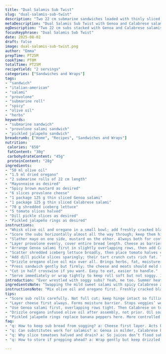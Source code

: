 ```yaml
---
title: "Dual Salamis Sub Twist"
slug: "dual-salamis-sub-twist"
description: "Two 22 cm submarine sandwiches loaded with thinly sliced Genoa and spicy Calabrese salamis, provolone, crisp iceberg lettuce, juicy tomatoes, dill pickle slices, and pickled jalapeño rings. Olive oil infused with oregano for an herby drizzle. Mayo and spicy brown mustard spread on fresh submarine rolls. An Italian deli classic, reworked with bold touches and precise layering to avoid sogginess and make every bite pop."
metaDescription: "Dual Salamis Sub Twist with Genoa and Calabrese salamis, provolone, herby oregano oil drizzle. Layered to stop sogginess; crisp veggies, spicy pickled jalapeños."
ogDescription: "Two 22 cm subs stacked with Genoa and Calabrese salamis, provolone, crisp lettuce, juicy tomatoes, and oregano olive oil drizzle. Layers keep bread firm, flavors pop."
focusKeyphrase: "Dual Salamis Sub Twist"
date: 2025-08-02
draft: false
image: dual-salamis-sub-twist.png
author: "Emma"
prepTime: PT25M
cookTime: PT0M
totalTime: PT25M
recipeYield: "2 servings"
categories: ["Sandwiches and Wraps"]
tags:
- "sandwich"
- "italian-american"
- "salami"
- "provolone"
- "submarine roll"
- "spicy"
- "olive oil"
- "herbs"
keywords:
- "submarine sandwich"
- "provolone salami sandwich"
- "pickled jalapeño sandwich"
breadcrumb: ["Home", "Recipes", "Sandwiches and Wraps"]
nutrition: 
 calories: "650"
 fatContent: "38g"
 carbohydrateContent: "45g"
 proteinContent: "28g"
ingredients:
- "50 ml olive oil"
- "1.5 ml dried oregano"
- "2 submarine rolls of 22 cm length"
- "Mayonnaise as desired"
- "Spicy brown mustard as desired"
- "6 slices provolone cheese"
- "1 package 125 g thin sliced Genoa salami"
- "1 package 125 g thin sliced Calabrese salami"
- "70 g shredded iceberg lettuce"
- "5 tomato slices halved"
- "Dill pickle slices as desired"
- "Pickled jalapeño rings as desired"
instructions:
- "Whisk olive oil and oregano in a small bowl; add freshly cracked black pepper. The scent should hit first, woody and sharp with oregano lifting."
- "Score the subs horizontally almost all the way through; keep them hinged. This prevents stuff from sliding out but lets you spread sauces deep without tearing crust."
- "Slather mayo on one side, mustard on the other. Always both for contrasting creaminess and sharp heat — balances the rich salamis."
- "Layer provolone evenly, cover entire bread length. Cheese as barrier avoids soggy bread when moisture hits veggies."
- "Arrange Genoa salami first in slightly overlapping rows, then add Calabrese salami on top. Two salamis, two flavor profiles; peppery heat and mild with fennel notes."
- "Scatter shredded iceberg lettuce broadly, then place tomato halves carefully so juices don’t leak suddenly. Avoid stacking too thick, or sandwich gets wet and sloppy fast."
- "Add dill pickle slices sparingly; their tart crunch cuts rich fat. Top with pickled jalapeño rounds for punch."
- "Drizzle oregano olive oil mix over all. Brings herbs, fat, moisture—tiny shine on surface."
- "Press sandwich gently but firmly; the cheese and meats should meld slightly with the bread—think meld, not smoosh."
- "Cut in half crosswise if you want. Easy to eat, easier to handle."
- "Serve immediately or wrap tightly to keep roll soft but not soggy. If wrapping early, keep oily drizzle separate until just before eating."
introduction: "Ever wrestled with soggy subs? Yeah, me too. Summer heat makes bread go sad fast. Learned layering is key: cheese first, meat second, veggies last. And that herby olive oil drizzle? Not just fancy; it lights up salami while keeping bread intact. Double salami shots here: Genoa’s mellow, Calabrese’s kicky heat—a tandem I chase for. Tried swapping sweet salami once. Too mild, lost the zip. Pickled jalapeños add bright smoky fire, replacing original banana peppers; they punch better. Lettuce shredded fine holds together without turning into swamp. Tomatoes stable, not watery glob. Drain them well. Scoring buns without cutting off completely keeps subs roll-and-hold ready. A sandwich tight but not smashed—I hate that flop. Mayo and spicy mustard both necessary. Mayo tames mustard’s fire, mustard cuts mayo’s dullness. I do this fast, no muss. Sometimes olive oil soaks a bit into crust — bad sign? Don’t let it rest long. Eat fresh. If you must prep early, hold oil separate. Trust me."
ingredientsNote: "Swapping the mild sweet salami with spicy Calabrese adds more visible heat and deeper flavor — my favorite change. Provolone is the cheese here for its great melt and mildness; switch to mozzarella if needed, but expect less character. Instead of banana peppers, pickled jalapeño rings bring more controllable spice and great acidity. Use good quality submarine bread that holds fillings without turning mushy—look for sturdy crust and soft but dense crumb. If fresh sub rolls aren’t available, ciabatta makes a reasonable option, though crumb might be chunkier. Olive oil with dried oregano is essential: the oregano aroma is stronger after a brief rest in oil. Fresh oregano works too, finely chopped. Mayonnaise and spicy brown mustard spread evenly, avoiding lumps or too thick layers which hinder other ingredient flavors. Iceberg lettuce shredded finely—not giant leaves—to prevent bulk and sog. Tomatoes firm yet ripe. Store-bought dill pickles sliced thin keep the tartness in check; crispy, not soft. Jalapeño rings can be rinsed briefly to lessen heat if necessary but retaining pickled tang is critical."
instructionsNote: "Mix olive oil and oregano first. Freshly cracked black pepper gives punch, but go light unless you want heat. Score subs carefully—not slicing completely through. This holds fillings better and makes spreading sauces easier—avoid tearing crust which ruins bite texture. Mayo and spicy brown mustard combined offer creamy and sharp contrast, both essential layers: don't skip one. Cheese goes on bread to create a moisture barrier, crucial step learned after ruined soggy subs early on. Layer Genoa salami, then Calabrese — order matters to optimize flavor bursts and texture between slices. Then the veggies — shredded iceberg lettuce adding crunch without bulk; tomatoes halved to reduce impending juice floods. Dill pickle and pickled jalapeños provide pops of acidity and heat. Drizzle oregano oil as finishing touch; vortex of aroma and fat that coats everything. Press sandwich firmly enough for melding but not crushing. Cut subs cleanly crosswise if desired for manageable halves. Eating immediately is best; if prepping early, keep oregano olive oil drizzle separate to prevent bread soak. Let sandwiches rest wrapped no longer than 20 minutes to retain crunch and freshness. Experience taught me patience beats rushing here; sloppy subs almost never redeem."
tips:
- "Score sub rolls carefully. Not full cut; keep hinge intact so fillings don’t spill but spread sauces easier. Tear crust? Bread falls apart quick. Score till you feel resistance then stop. Sandwich stays roll-and-hold ready."
- "Layer cheese first always. Forms moisture barrier. Stops veggies’ wetness from soaking bread. Learned from soggy failures. Provolone melts slightly under pressure, seals better than sliced mozzarella. Melt key but don’t smoosh sandwich."
- "Use Genoa salami first, overlapping rows tight. Then Calabrese on top. Two different heat profiles layered for pops. If can’t get Calabrese, spicy soppressata or pepperoni good subs, but flavor shifts. Keep Genoa mild, sweet-ish, balance heat."
- "Drizzle oregano infused olive oil after assembly, not prior. Oil soaking bread too long means sog. Rest mix 10 min minimum for oregano aroma to bloom. Fresh oregano chopped works but dried gives deeper earthiness. Add cracked pepper right before."
- "Pickled jalapeño rings replace banana peppers here. More controlled heat plus acidity cuts rich salami fat. Rinse briefly if too hot but keep tang. Dill pickles sliced thin for tart crunch—too thick and bite just sour. Tomatoes halved, drained well, no juice floods."
faq:
- "q: How to keep sub bread from sogging? a: Cheese first layer. Acts barrier. Don’t add veggies too thick. Drizzle oil last minute. If oil goes on too early, bread mushes fast. Score buns gently so sauces spread, no tearing crust. Timing matters, eat soon."
- "q: Can substitutes work for salamis? a: Genoa is milder, Calabrese brings heat and fennel. Spicy soppressata, pepperoni good but tweak flavor. If no spicy salami, add hot mustard extra or pickled jalapeños more. Balance key. Experiment but keep layering sequence same."
- "q: Why slice tomatoes halved and drain? a: So juices don’t flood subs and wet bread. Juices go everywhere otherwise, sog fast. Firm ripe tomatoes best. If watery, pat dry with paper towel before layering. Thick tomato stacks usually sloppy bites, avoid."
- "q: How to store if prepping ahead? a: Wrap gently but keep drizzled oil separate. Oil soaks crust fast, bread gets mushy and soft in 20 minutes plus. If pre-layered, keep sauces applied but no oil. Store in fridge loosely wrapped, add drizzle last minute before serving."

---
```

